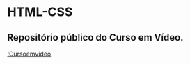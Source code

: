 # HTML-CSS
## Repositório público do Curso em Vídeo.

[!Cursoemvideo](https://i.ytimg.com/vi/P8LxrpNQrTU/maxresdefault.jpg)
